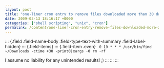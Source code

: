 ```yaml
---
layout: post
title: "one-liner cron entry to remove files downloaded more than 30 days ago "
date: 2009-03-13 18:16:17 +0000
categories: ["shell scripting", "unix", "cron"]
permalink: /content/one-liner-cron-entry-remove-files-downloaded-more-30-days-ago
---
```

::: {.field .field-name-body .field-type-text-with-summary .field-label-hidden}
::: {.field-items}
::: {.field-item .even}
` 0 10 * * * /usr/bin/find ~/Downloads -ctime +30 -print0|xargs -0 rm -rf`

I assume no liability for any unintended results! ;)
:::
:::
:::

